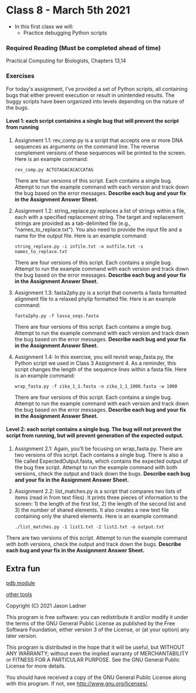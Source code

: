 # Class 8 - March 5th 2021
- In this first class we will:
    - Practice debugging Python scripts

### Required Reading (**Must be completed ahead of time**)
Practical Computing for Biologists, Chapters 13,14


### Exercises

For today's assignment, I've provided a set of Python scripts, all containing bugs that either prevent execution or result in unintended results. The buggy scripts have been organized into levels depending on the nature of the bugs. 

#### Level 1: each script containins a single bug that will prevent the script from running

1. Assignment 1.1: rev\_comp.py is a script that accepts one or more DNA sequences as arguments on the command line. The reverse complement versions of these sequences will be printed to the screen. Here is an example command:
    
    ```rev_comp.py ACTGTAGACACACCATAG```

    There are four versions of this script. Each contains a single bug. Attempt to run the example command with each version and track down the bug based on the error messages. **Describe each bug and your fix in the Assignment Answer Sheet.**
    
2. Assignment 1.2: string\_replace.py replaces a list of strings within a file, each with a specified replacement string. The target and replacement strings are provided as a tab-delimited file (e.g., "names\_to_replace.txt"). You also need to provide the input file and a name for the output file. Here is an example command:
    
    ```string_replace.py -i infile.txt -o outfile.txt -s names_to_replace.txt```

    There are four versions of this script. Each contains a single bug. Attempt to run the example command with each version and track down the bug based on the error messages. **Describe each bug and your fix in the Assignment Answer Sheet.**

3. Assignment 1.3: fasta2phy.py is a script that converts a fasta formatted alignment file to a relaxed phylip formatted file. Here is an example command:
    
    ```fasta2phy.py -f lassa_seqs.fasta```

    There are four versions of this script. Each contains a single bug. Attempt to run the example command with each version and track down the bug based on the error messages. **Describe each bug and your fix in the Assignment Answer Sheet.**

4. Assignment 1.4: In this exercise, you will revisit wrap\_fasta.py, the Python script we used in Class 3 Assignment 4. As a reminder, this script changes the length of the sequence lines within a fasta file. Here is an example command:

    ```wrap_fasta.py -f zika_1_1.fasta -o zika_1_1_1000.fasta -w 1000```

    There are four versions of this script. Each contains a single bug. Attempt to run the example command with each version and track down the bug based on the error messages. **Describe each bug and your fix in the Assignment Answer Sheet.**


#### Level 2: each script contains a single bug. The bug will not prevent the script from running, but will prevent generation of the expected output. 

1. Assignment 2.1: Again, you'll be focusing on wrap\_fasta.py. There are two versions of this script. Each contains a single bug. There is also a file called ExpectedOutput.fasta, which contains the expected output of the bug free script. Attempt to run the example command with both versions, check the output and track down the bugs. **Describe each bug and your fix in the Assignment Answer Sheet.**

2. Assignment 2.2: list_matches.py is a script that compares two lists of items (read in from text files). It prints three pieces of information to the screen: 1) the length of the first list, 2) the length of the second list and 3) the number of shared elements. It also creates a new text file containing only the shared elements. Here is an example command:  

    ```./list_matches.py -1 list1.txt -2 list2.txt -o output.txt```

There are two versions of this script. Attempt to run the example command with both versions, check the output and track down the bugs. **Describe each bug and your fix in the Assignment Answer Sheet.**


## Extra fun

[pdb module](https://docs.python.org/2/library/pdb.html)

[other tools](https://wiki.python.org/moin/PythonDebuggingTools)

Copyright (C) 2021  Jason Ladner

This program is free software: you can redistribute it and/or modify
it under the terms of the GNU General Public License as published by
the Free Software Foundation, either version 3 of the License, or
(at your option) any later version.

This program is distributed in the hope that it will be useful,
but WITHOUT ANY WARRANTY; without even the implied warranty of
MERCHANTABILITY or FITNESS FOR A PARTICULAR PURPOSE.  See the
GNU General Public License for more details.

You should have received a copy of the GNU General Public License
along with this program.  If not, see <http://www.gnu.org/licenses/>.




